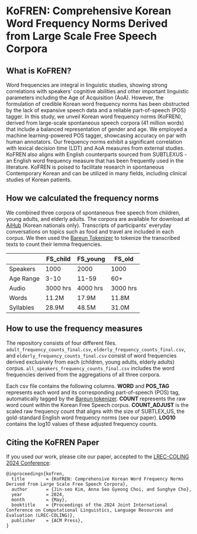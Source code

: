 # KoFREN: Comprehensive Korean Word Frequency Norms Derived from Large Scale Free Speech Corpora

## What is KoFREN?
Word frequencies are integral in linguistic studies, showing strong correlations with speakers’ cognitive abilities
and other important linguistic parameters including the Age of Acquisition (AoA). However, the formulation of
credible Korean word frequency norms has been obstructed by the lack of expansive speech data and a reliable
part-of-speech (POS) tagger. In this study, we unveil Korean word frequency norms (KoFREN), derived from
large-scale spontaneous speech corpora (41 million words) that include a balanced representation of gender and
age. We employed a machine learning-powered POS tagger, showcasing accuracy on par with human annotators. Our frequency norms exhibit a significant correlation with lexical decision time (LDT) and AoA measures from external studies. KoFREN also aligns with English counterparts sourced from SUBTLEXUS - an English word frequency measure that has been frequently used in the literature. KoFREN is poised to facilitate research
in spontaneous Contemporary Korean and can be utilized in many fields, including clinical studies of Korean patients.

## How we calculated the frequency norms
We combined three corpora of spontaneous free speech from children, young adults, and elderly adults. The corpora are available for download at [AiHub](https://aihub.or.kr) (Korean nationals only). Transcripts of participants’ everyday conversations on topics such as food and travel are included in each corpus. We then used the [Bareun Tokenizer](https://bareun.ai) to tokenize the transcribed texts to count their lemma frequencies.


|           | FS_child | FS_young | FS_old   |
|-----------|----------|----------|----------|
| Speakers  | 1000     | 2000     | 1000     |
| Age Range | 3-10     | 11-59    | 60+      |
| Audio     | 3000 hrs | 4000 hrs | 3000 hrs |
| Words     | 11.2M    | 17.9M    | 11.8M    |
| Syllables | 28.9M    | 48.5M    | 31.0M    |

## How to use the frequency measures
The repository consists of four different files. `adult_frequency_counts_final.csv`, `elderly_frequency_counts_final.csv`, and `elderly_frequency_counts_final.csv` consist of word frequencies derived exclusively from each (children, young adults, elderly adults) corpus. `all_speakers_frequency_counts_final.csv` includes the word frequencies derived from the aggregations of all three corpora.

Each csv file contains the following columns. **WORD** and **POS_TAG** represents each word and its corresponding part-of-speech (POS) tag, automatically tagged by the [Bareun tokenizer](https://bareun.ai/docs). **COUNT** represents the raw word count within the Korean Free Speech corpus. **COUNT_ADJUST** is the scaled raw frequency count that aligns with the size of SUBTLEX_US, the gold-standard English word frequency norms (see our paper). **LOG10** contains the log10 values of these adjusted frequency counts.

## Citing the KoFREN Paper
If you used our work, please cite our paper, accepted to the [LREC-COLING 2024 Conference](https://lrec-coling-2024.org):
```
@inproceedings{kofren,
  title        = {KoFREN: Comprehensive Korean Word Frequency Norms Derived from Large Scale Free Speech Corpora},
  author       = {Jin-seo Kim, Anna Seo Gyeong Choi, and Sunghye Cho},
  year         = 2024,
  month        = {May},
  booktitle    = {Proceedings of the 2024 Joint International Conference on Computational Linguistics, Language Resources and Evaluation (LREC-COLING)},
  publisher    = {ACM Press},
}
```
